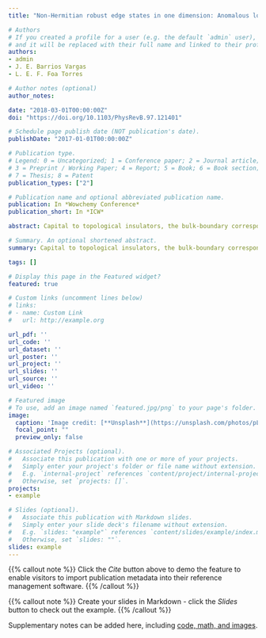 ```yaml
---
title: "Non-Hermitian robust edge states in one dimension: Anomalous localization and eigenspace condensation at exceptional points"

# Authors
# If you created a profile for a user (e.g. the default `admin` user), write the username (folder name) here 
# and it will be replaced with their full name and linked to their profile.
authors:
- admin
- J. E. Barrios Vargas
- L. E. F. Foa Torres

# Author notes (optional)
author_notes:

date: "2018-03-01T00:00:00Z"
doi: "https://doi.org/10.1103/PhysRevB.97.121401"

# Schedule page publish date (NOT publication's date).
publishDate: "2017-01-01T00:00:00Z"

# Publication type.
# Legend: 0 = Uncategorized; 1 = Conference paper; 2 = Journal article;
# 3 = Preprint / Working Paper; 4 = Report; 5 = Book; 6 = Book section;
# 7 = Thesis; 8 = Patent
publication_types: ["2"]

# Publication name and optional abbreviated publication name.
publication: In *Wowchemy Conference*
publication_short: In *ICW*

abstract: Capital to topological insulators, the bulk-boundary correspondence ties a topological invariant computed from the bulk (extended) states with those at the boundary, which are hence robust to disorder. Here we put forward a different ordering unique to non-Hermitian lattices whereby a pristine system becomes devoid of extended states, a property which turns out to be robust to disorder. This is enabled by a peculiar type of non-Hermitian degeneracy where a macroscopic fraction of the states coalesce at a single point with a geometrical multiplicity of 1.

# Summary. An optional shortened abstract.
summary: Capital to topological insulators, the bulk-boundary correspondence ties a topological invariant computed from the bulk (extended) states with those at the boundary, which are hence robust to disorder. Here we put forward a different ordering unique to non-Hermitian lattices whereby a pristine system becomes devoid of extended states, a property which turns out to be robust to disorder. This is enabled by a peculiar type of non-Hermitian degeneracy where a macroscopic fraction of the states coalesce at a single point with a geometrical multiplicity of 1.

tags: []

# Display this page in the Featured widget?
featured: true

# Custom links (uncomment lines below)
# links:
# - name: Custom Link
#   url: http://example.org

url_pdf: ''
url_code: ''
url_dataset: ''
url_poster: ''
url_project: ''
url_slides: ''
url_source: ''
url_video: ''

# Featured image
# To use, add an image named `featured.jpg/png` to your page's folder. 
image:
  caption: 'Image credit: [**Unsplash**](https://unsplash.com/photos/pLCdAaMFLTE)'
  focal_point: ""
  preview_only: false

# Associated Projects (optional).
#   Associate this publication with one or more of your projects.
#   Simply enter your project's folder or file name without extension.
#   E.g. `internal-project` references `content/project/internal-project/index.md`.
#   Otherwise, set `projects: []`.
projects:
- example

# Slides (optional).
#   Associate this publication with Markdown slides.
#   Simply enter your slide deck's filename without extension.
#   E.g. `slides: "example"` references `content/slides/example/index.md`.
#   Otherwise, set `slides: ""`.
slides: example
---
```


{{% callout note %}}
Click the *Cite* button above to demo the feature to enable visitors to import publication metadata into their reference management software.
{{% /callout %}}

{{% callout note %}}
Create your slides in Markdown - click the *Slides* button to check out the example.
{{% /callout %}}

Supplementary notes can be added here, including [code, math, and images](https://wowchemy.com/docs/writing-markdown-latex/).
